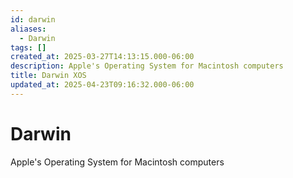 ```yaml
---
id: darwin
aliases:
  - Darwin
tags: []
created_at: 2025-03-27T14:13:15.000-06:00
description: Apple's Operating System for Macintosh computers
title: Darwin XOS
updated_at: 2025-04-23T09:16:32.000-06:00
---
```


# Darwin

Apple's Operating System for Macintosh computers
